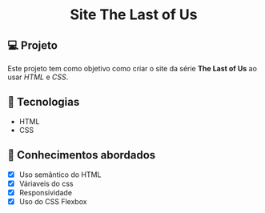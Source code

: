 <h1 align="center">
  Site The Last of Us
</h1>

## 💻 Projeto

Este projeto tem como objetivo como criar o site da série **The Last of Us** ao usar _HTML_ e _CSS_.

## 🚀 Tecnologias

- HTML
- CSS

## 📔 Conhecimentos abordados

- [x] Uso semântico do HTML
- [x] Váriaveis do css
- [x] Responsividade
- [x] Uso do CSS Flexbox
